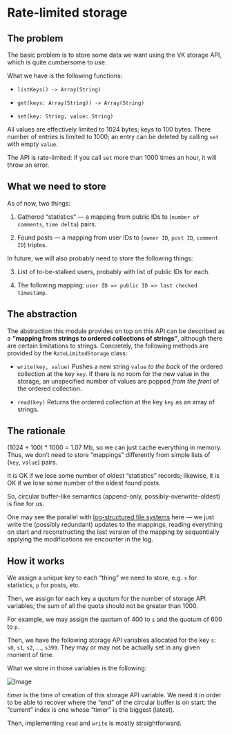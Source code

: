 Rate-limited storage
===

The problem
---

The basic problem is to store some data we want using the VK storage API, which is quite cumbersome
to use.

What we have is the following functions:

  * `listKeys() -> Array(String)`

  * `get(keys: Array(String)) -> Array(String)`

  * `set(key: String, value: String)`

All values are effectively limited to 1024 bytes; keys to 100 bytes. There number of entries is
limited to 1000; an entry can be deleted by calling `set` with empty `value`.

The API is rate-limited: if you call `set` more than 1000 times an hour, it will throw an error.

What we need to store
---

As of now, two things:

1. Gathered “statistics” — a mapping from public IDs to (`number of comments`, `time delta`) pairs.

2. Found posts — a mapping from user IDs to (`owner ID`, `post ID`, `comment ID`) triples.

In future, we will also probably need to store the following things:

3. List of to-be-stalked users, probably with list of public IDs for each.

4. The following mapping: `user ID => public ID => last checked timestamp`.

The abstraction
---

The abstraction this module provides on top on this API can be described as a
**“mapping from strings to ordered collections of strings”**, although there are certain limitations
to strings. Concretely, the following methods are provided by the `RateLimitedStorage` class:

  * `write(key, value)`
      Pushes a new string `value` *to the back* of the ordered collection at the key `key`. If there
      is no room for the new value in the storage, an unspecified number of values are popped
      *from the front* of the ordered collection.

  * `read(key)`
      Returns the ordered collection at the key `key` as an array of strings.

The rationale
---

(1024 + 100) * 1000 = 1.07 Mb, so we can just cache everything in memory. Thus, we don’t need to
store “mappings” differently from simple lists of (`key`, `value`) pairs.

It is OK if we lose some number of oldest “statistics” records; likewise, it is OK if we lose some
number of the oldest found posts.

So, circular buffer-like semantics (append-only, possibly-overwrite-oldest) is fine for us.

One may see the parallel with
[log-structured file systems](https://en.wikipedia.org/wiki/Log-structured_file_system) here — we
just write the (possibly redundant) updates to the mappings, reading everything on start and
reconstructing the last version of the mapping by sequentially applying the modifications we
encounter in the log.

How it works
---

We assign a unique key to each “thing” we need to store, e.g. `s` for statistics, `p` for posts,
etc.

Then, we assign for each key a quotum for the number of storage API variables; the sum of all the
quota should not be greater than 1000.

For example, we may assign the quotum of 400 to `s` and the quotum of 600 to `p`.

Then, we have the following storage API variables allocated for the key `s`:
`s0`, `s1`, `s2`, …, `s399`.
They may or may not be actually set in any given moment of time.

What we store in those variables is the following:

![Image](https://user-images.githubusercontent.com/5462697/71493273-7a249780-284e-11ea-83d6-dafe00e23f84.png)

*timer* is the time of creation of this storage API variable. We need it in order to be able to
recover where the “end” of the circular buffer is on start: the “current” index is one whose
“timer” is the biggest (latest).

Then, implementing `read` and `write` is mostly straightforward.
